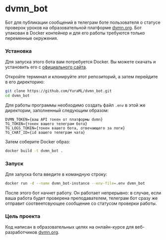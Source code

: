# dvmn_bot
 
Бот для публикации сообщений в телеграм боте пользователя о статусе проверок уроков на образовательной платформе [dvmn.org](https://dvmn.org/). Бот упакован в Docker контейнер и для его работы требуются только переменные окружения.

### Установка

Для запуска этого бота вам потребуется Docker. Вы можете скачать и установить его с [официального сайта](https://www.docker.com/get-started).

Откройте терминал и клонируйте этот репозиторий, а затем перейдите в его директорию:

```bash
git clone https://github.com/YuraML/dvmn_bot.git
cd dvmn_bot
```

Для работы программы необходимо создать файл `.env` в этой же директории, заполненный следующим образом:

```
DVMN_TOKEN={ваш API токен от платформы dvmn}
TG_TOKEN={токен вашего телеграм бота}
TG_LOGS_TOKEN={токен вашего бота, отвечающего за логи}
TG_CHAT_ID={id вашего телеграм чата}
```

Затем соберите Docker образ:

```bash
docker build -t dvmn_bot .
```

### Запуск

Для запуска бота введите в командную строку:

```bash
docker run -d --name dvmn_bot-instance --env-file=.env dvmn_bot
```

После этого бот начнет работу. Он работает непрерывно: в случае, если ваша работа будет проверена преподавателем, телеграм бот сразу же отправит соотвеетсвующее сообщение со статусом проверки работы.


### Цель проекта

Код написан в образовательных целях на онлайн-курсе для веб-разработчиков [dvmn.org](https://dvmn.org/).
